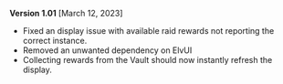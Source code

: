 **Version 1.01** [March 12, 2023]

* Fixed an display issue with available raid rewards not reporting the correct instance.
* Removed an unwanted dependency on ElvUI
* Collecting rewards from the Vault should now instantly refresh the display.